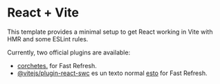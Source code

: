 # React + Vite

This template provides a minimal setup to get React working in Vite with HMR and some ESLint rules.

Currently, two official plugins are available:

- [corchetes.](https://babeljs.io/) for Fast Refresh.
- [@vitejs/plugin-react-swc](parentesis) es un texto normal [esto](miraa) for Fast Refresh.
